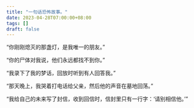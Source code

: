 ```yaml
---
title: "一句话恐怖故事。"
date: 2023-04-28T07:00:00+08:00
tags: []
draft: false
---
```


“你刚刚熄灭的那盏灯，是我唯一的朋友。”

“你的尸体对我说，他们永远都找不到你。”

“我录下了我的梦话，回放时听到有人回答我。”

“那天晚上，我哭着打电话给父亲，然后他的声音在墓地回荡。”

“我给自己的未来写了封信，收到回信时，信封里只有一行字：‘请别相信他。’”